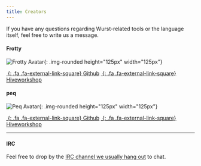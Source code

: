 ```yaml
---
title: Creators
---
```


If you have any questions regarding Wurst-related tools or the language itself, feel free to write us a message.

#### Frotty

![Frotty Avatar](https://avatars1.githubusercontent.com/u/1486037?v=4&s=460){: .img-rounded height="125px" width="125px"}

[*&nbsp;*{: .fa .fa-external-link-square} Github](https://github.com/frotty)
[*&nbsp;*{: .fa .fa-external-link-square} Hiveworkshop](http://www.hiveworkshop.com/forums/members/frotty/)

#### peq

![Peq Avatar](https://avatars1.githubusercontent.com/u/1071762?v=4&s=460){: .img-rounded height="125px" width="125px"}

[*&nbsp;*{: .fa .fa-external-link-square} Github](https://github.com/peq)
[*&nbsp;*{: .fa .fa-external-link-square} Hiveworkshop](http://www.hiveworkshop.com/forums/members/peq/)

---
#### IRC

Feel free to drop by the [IRC channel we usually hang out](https://kiwiirc.com/client/irc.quakenet.org/#inwc.de-maps) to chat.

